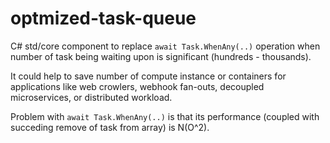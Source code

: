 # optmized-task-queue


C# std/core component to replace `await Task.WhenAny(..)` operation when number of task being waiting upon is significant (hundreds - thousands).

It could help to save number of compute instance or containers for applications like web crowlers, webhook fan-outs, decoupled microservices, or distributed workload.

Problem with `await Task.WhenAny(..)` is that its performance (coupled with succeding remove of task from array) is N(O^2). 

